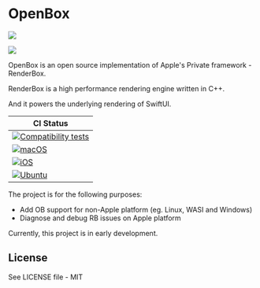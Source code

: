 # OpenBox

[![](https://img.shields.io/endpoint?url=https%3A%2F%2Fswiftpackageindex.com%2Fapi%2Fpackages%2FOpenSwiftUIProject%2FOpenBox%2Fbadge%3Ftype%3Dswift-versions)](https://swiftpackageindex.com/OpenSwiftUIProject/OpenBox)

[![](https://img.shields.io/endpoint?url=https%3A%2F%2Fswiftpackageindex.com%2Fapi%2Fpackages%2FOpenSwiftUIProject%2FOpenBox%2Fbadge%3Ftype%3Dplatforms)](https://swiftpackageindex.com/OpenSwiftUIProject/OpenBox)

OpenBox is an open source implementation of Apple's Private framework - RenderBox.

RenderBox is a high performance rendering engine written in C++.

And it powers the underlying rendering of SwiftUI.

| **CI Status** |
|---|
|[![Compatibility tests](https://github.com/OpenSwiftUIProject/OpenBox/actions/workflows/compatibility_tests.yml/badge.svg)](https://github.com/OpenSwiftUIProject/OpenBox/actions/workflows/compatibility_tests.yml)|
|[![macOS](https://github.com/OpenSwiftUIProject/OpenBox/actions/workflows/macos.yml/badge.svg)](https://github.com/OpenSwiftUIProject/OpenBox/actions/workflows/macos.yml)|
|[![iOS](https://github.com/OpenSwiftUIProject/OpenBox/actions/workflows/ios.yml/badge.svg)](https://github.com/OpenSwiftUIProject/OpenBox/actions/workflows/ios.yml)|
|[![Ubuntu](https://github.com/OpenSwiftUIProject/OpenBox/actions/workflows/ubuntu.yml/badge.svg)](https://github.com/OpenSwiftUIProject/OpenBox/actions/workflows/ubuntu.yml)|

The project is for the following purposes:
- Add OB support for non-Apple platform (eg. Linux, WASI and Windows)
- Diagnose and debug RB issues on Apple platform

Currently, this project is in early development.

## License

See LICENSE file - MIT
